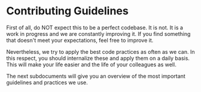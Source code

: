 # Contributing Guidelines

First of all, do NOT expect this to be a perfect codebase. It is not. It is a work in progress and we are constantly improving it. If you find something that doesn't meet your expectations, feel free to improve it.

Nevertheless, we try to apply the best code practices as often as we can. In this respect, you should internalize these and apply them on a daily basis. This will make your life easier and the life of your colleagues as well.

The next subdocuments will give you an overview of the most important guidelines and practices we use.